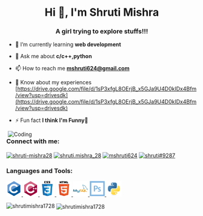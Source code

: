 <h1 align="center">Hi 👋, I'm Shruti Mishra</h1>
<h3 align="center">A girl trying to explore stuffs!!!</h3>

- 🌱 I’m currently learning **web development**

- 💬 Ask me about **c/c++,python**

- 📫 How to reach me **mshruti624@gmail.com**

- 📄 Know about my experiences [https://drive.google.com/file/d/1sP3xfgL8OErjB_x5GJa9U4D0kIDx4Bfm/view?usp=drivesdk](https://drive.google.com/file/d/1sP3xfgL8OErjB_x5GJa9U4D0kIDx4Bfm/view?usp=drivesdk)

- ⚡ Fun fact **I think I'm Funny🤪**

<img align="right" alt="Coding" width="500" src="https://linkpicture.com/q/4ad4fef79c0097177e379df350a9c3ee-removebg-preview-removebg-preview-1.png">
<h3 align="left">Connect with me:</h3>
<p align="left">
<a href="https://linkedin.com/in/shruti-mishra28" target="blank"><img align="center" src="https://raw.githubusercontent.com/rahuldkjain/github-profile-readme-generator/master/src/images/icons/Social/linked-in-alt.svg" alt="shruti-mishra28" height="30" width="40" /></a>
<a href="https://instagram.com/shruti.mishra_28" target="blank"><img align="center" src="https://raw.githubusercontent.com/rahuldkjain/github-profile-readme-generator/master/src/images/icons/Social/instagram.svg" alt="shruti.mishra_28" height="30" width="40" /></a>
<a href="https://www.hackerrank.com/mshruti624" target="blank"><img align="center" src="https://raw.githubusercontent.com/rahuldkjain/github-profile-readme-generator/master/src/images/icons/Social/hackerrank.svg" alt="mshruti624" height="30" width="40" /></a>
<a href="https://discord.gg/shruti#9287" target="blank"><img align="center" src="https://raw.githubusercontent.com/rahuldkjain/github-profile-readme-generator/master/src/images/icons/Social/discord.svg" alt="shruti#9287" height="30" width="40" /></a>
</p>

<h3 align="left">Languages and Tools:</h3>
<p align="left"> <a href="https://www.cprogramming.com/" target="_blank" rel="noreferrer"> <img src="https://raw.githubusercontent.com/devicons/devicon/master/icons/c/c-original.svg" alt="c" width="40" height="40"/> </a> <a href="https://www.w3schools.com/cpp/" target="_blank" rel="noreferrer"> <img src="https://raw.githubusercontent.com/devicons/devicon/master/icons/cplusplus/cplusplus-original.svg" alt="cplusplus" width="40" height="40"/> </a> <a href="https://www.w3schools.com/css/" target="_blank" rel="noreferrer"> <img src="https://raw.githubusercontent.com/devicons/devicon/master/icons/css3/css3-original-wordmark.svg" alt="css3" width="40" height="40"/> </a> <a href="https://www.w3.org/html/" target="_blank" rel="noreferrer"> <img src="https://raw.githubusercontent.com/devicons/devicon/master/icons/html5/html5-original-wordmark.svg" alt="html5" width="40" height="40"/> </a> <a href="https://www.mysql.com/" target="_blank" rel="noreferrer"> <img src="https://raw.githubusercontent.com/devicons/devicon/master/icons/mysql/mysql-original-wordmark.svg" alt="mysql" width="40" height="40"/> </a> <a href="https://www.photoshop.com/en" target="_blank" rel="noreferrer"> <img src="https://raw.githubusercontent.com/devicons/devicon/master/icons/photoshop/photoshop-line.svg" alt="photoshop" width="40" height="40"/> </a> <a href="https://www.python.org" target="_blank" rel="noreferrer"> <img src="https://raw.githubusercontent.com/devicons/devicon/master/icons/python/python-original.svg" alt="python" width="40" height="40"/> </a> </p>
<p><img align="left" src="https://github-readme-stats.vercel.app/api/top-langs?username=shrutimishra1728&show_icons=true&theme=dark&title_color=765ea1&text_color=f1eaea&hide_border=true&cache_seconds=1815&locale=en&layout=compact" alt="shrutimishra1728" /><p/>
<p>&nbsp;<img align="center" src="https://github-readme-stats.vercel.app/api?username=shrutimishra1728&show_icons=true&theme=dark&title_color=765ea1&text_color=f1eaea&hide_border=true&cache_seconds=1815&locale=en" alt="shrutimishra1728" /></p>
